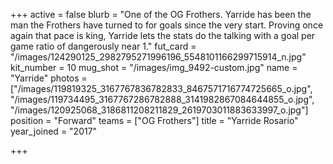 +++
active = false
blurb = "One of the OG Frothers. Yarride has been the man the Frothers have turned to for goals since the very start. Proving once again that pace is king, Yarride lets the stats do the talking with a goal per game ratio of dangerously near 1."
fut_card = "/images/124290125_2982795271996196_5548101166299715914_n.jpg"
kit_number = 10
mug_shot = "/images/img_9492-custom.jpg"
name = "Yarride"
photos = ["/images/119819325_3167767836782833_8467571716774725665_o.jpg", "/images/119734495_3167767286782888_3141982867084644855_o.jpg", "/images/120925068_3186811208211829_2619703011883633997_o.jpg"]
position = "Forward"
teams = ["OG Frothers"]
title = "Yarride Rosario"
year_joined = "2017"

+++
